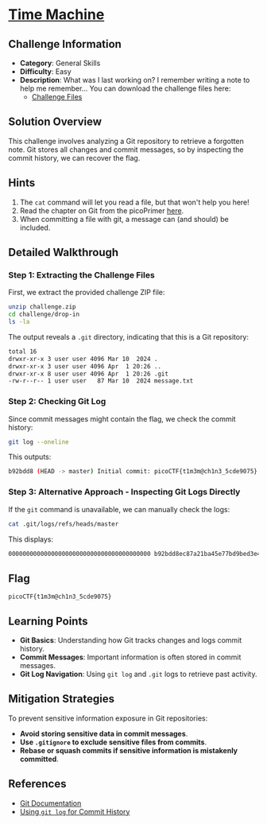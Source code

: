 # [Time Machine](https://play.picoctf.org/practice/challenge/425)

## Challenge Information

- **Category**: General Skills  
- **Difficulty**: Easy  
- **Description**: What was I last working on? I remember writing a note to help me remember...
  You can download the challenge files here:
  - [Challenge Files](https://artifacts.picoctf.net/c_titan/67/challenge.zip)

## Solution Overview

This challenge involves analyzing a Git repository to retrieve a forgotten note. Git stores all changes and commit messages, so by inspecting the commit history, we can recover the flag.

## Hints

1. The `cat` command will let you read a file, but that won't help you here!
2. Read the chapter on Git from the picoPrimer [here](https://primer.picoctf.org/#_git_version_control).
3. When committing a file with git, a message can (and should) be included.

## Detailed Walkthrough

### Step 1: Extracting the Challenge Files

First, we extract the provided challenge ZIP file:

```bash
unzip challenge.zip
cd challenge/drop-in
ls -la
```

The output reveals a `.git` directory, indicating that this is a Git repository:

```bash
total 16
drwxr-xr-x 3 user user 4096 Mar 10  2024 .
drwxr-xr-x 3 user user 4096 Apr  1 20:26 ..
drwxr-xr-x 8 user user 4096 Apr  1 20:26 .git
-rw-r--r-- 1 user user   87 Mar 10  2024 message.txt
```

### Step 2: Checking Git Log

Since commit messages might contain the flag, we check the commit history:

```bash
git log --oneline
```

This outputs:

```bash
b92bdd8 (HEAD -> master) Initial commit: picoCTF{t1m3m@ch1n3_5cde9075}
```

### Step 3: Alternative Approach - Inspecting Git Logs Directly

If the `git` command is unavailable, we can manually check the logs:

```bash
cat .git/logs/refs/heads/master
```

This displays:

```bash
0000000000000000000000000000000000000000 b92bdd8ec87a21ba45e77bd9bed3e4893faafd0f picoCTF 1710018629 +0000 commit (initial): picoCTF{t1m3m@ch1n3_5cde9075}
```

## Flag

```
picoCTF{t1m3m@ch1n3_5cde9075}
```

## Learning Points

- **Git Basics**: Understanding how Git tracks changes and logs commit history.
- **Commit Messages**: Important information is often stored in commit messages.
- **Git Log Navigation**: Using `git log` and `.git` logs to retrieve past activity.

## Mitigation Strategies

To prevent sensitive information exposure in Git repositories:

- **Avoid storing sensitive data in commit messages**.
- **Use `.gitignore` to exclude sensitive files from commits**.
- **Rebase or squash commits if sensitive information is mistakenly committed**.

## References

- [Git Documentation](https://git-scm.com/doc)
- [Using `git log` for Commit History](https://git-scm.com/docs/git-log)

